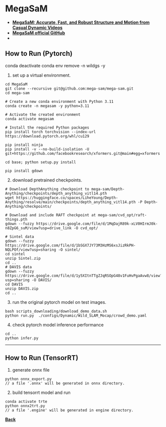 # MegaSaM
- **[MegaSaM: Accurate, Fast, and Robust Structure and Motion from Casual Dynamic Videos](https://arxiv.org/abs/2412.04463)**
- **[MegaSaM official GitHub](https://github.com/mega-sam/mega-sam)**
- 

## How to Run (Pytorch)

conda deactivate 
conda env remove -n wildgs -y 

1. set up a virtual environment.
```
cd MegaSaM
git clone --recursive git@github.com:mega-sam/mega-sam.git
cd mega-sam

# Create a new conda environment with Python 3.11
conda create -n megasam -y python=3.11

# Activate the created environment
conda activate megasam 

# Install the required Python packages
pip install torch torchvision --index-url https://download.pytorch.org/whl/cu129

pip install ninja
pip install -v --no-build-isolation -U git+https://github.com/facebookresearch/xformers.git@main#egg=xformers

cd base; python setup.py install

pip install gdown
```

2. download pretrained checkpoints.
```
# Download DepthAnything checkpoint to mega-sam/Depth-Anything/checkpoints/depth_anything_vitl14.pth
wget https://huggingface.co/spaces/LiheYoung/Depth-Anything/resolve/main/checkpoints/depth_anything_vitl14.pth -P Depth-Anything/checkpoints/

# Download and include RAFT checkpoint at mega-sam/cvd_opt/raft-things.pth
gdown --fuzzy https://drive.google.com/file/d/1MqDajR89k-xLV0HIrmJ0k-n8ZpG6_suM/view?usp=drive_link -O cvd_opt/

# Sintel data
gdown --fuzzy https://drive.google.com/file/d/1bSGX7JY73M3HzMS6xsJizRkPH-NQLPOf/view?usp=sharing -O sintel/
cd sintel
unzip Sintel.zip
cd .. 
# DAVIS data
gdown --fuzzy https://drive.google.com/file/d/1y5XItnTTgZJqRSOpG48v1FuHvPgaAvw8/view?usp=sharing -O DAVIS/
cd DAVIS
unzip DAVIS.zip
cd .. 
```

3. run the original pytorch model on test images.
```
bash scripts_downloading/download_demo_data.sh
python run.py  ./configs/Dynamic/Wild_SLAM_Mocap/crowd_demo.yaml

```

4. check pytorch model inference performance
```
cd ..
python infer.py
```
--------------------------------------------------------------------

## How to Run (TensorRT)

1. generate onnx file
```
python onnx_export.py
// a file '.onnx' will be generated in onnx directory.
```

2. build tensorrt model and run
```
conda activate trte
python onnx2trt.py
// a file '.engine' will be generated in engine directory.
```

**[Back](../README.md)** 
